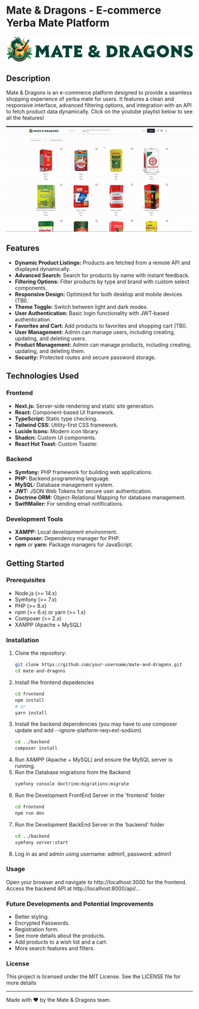 # Mate & Dragons - E-commerce Yerba Mate Platform

![Mate & Dragons Logo](./frontend/public/mate-and-dragons-logo-horizontal.png)

## Description

Mate & Dragons is an e-commerce platform designed to provide a seamless shopping experience of yerba mate for users. It features a clean and responsive interface, advanced filtering options, and integration with an API to fetch product data dynamically. Click on the youtube playlist below to see all the features!

[![Preview Features](./frontend/public/user-pov.gif)](https://www.youtube.com/playlist?list=PLgjrSICgq_XWWjXJXjTk6b9Ul5wGD5dR0)

## Features

- **Dynamic Product Listings:** Products are fetched from a remote API and displayed dynamically.
- **Advanced Search:** Search for products by name with instant feedback.
- **Filtering Options:** Filter products by type and brand with custom select components.
- **Responsive Design:** Optimized for both desktop and mobile devices (TBI).
- **Theme Toggle:** Switch between light and dark modes.
- **User Authentication:** Basic login functionality with JWT-based authentication.
- **Favorites and Cart:** Add products to favorites and shopping cart (TBI).
- **User Management:** Admin can manage users, including creating, updating, and deleting users.
- **Product Management:** Admin can manage products, including creating, updating, and deleting them.
- **Security:** Protected routes and secure password storage.

## Technologies Used

### Frontend

- **Next.js:** Server-side rendering and static site generation.
- **React:** Component-based UI framework.
- **TypeScript:** Static type checking.
- **Tailwind CSS:** Utility-first CSS framework.
- **Lucide Icons:** Modern icon library.
- **Shadcn:** Custom UI components.
- **React Hot Toast:** Custom Toaster.

### Backend

- **Symfony:** PHP framework for building web applications.
- **PHP:** Backend programming language.
- **MySQL:** Database management system.
- **JWT:** JSON Web Tokens for secure user authentication.
- **Doctrine ORM:** Object-Relational Mapping for database management.
- **SwiftMailer:** For sending email notifications.

### Development Tools

- **XAMPP:** Local development environment.
- **Composer:** Dependency manager for PHP.
- **npm** or **yarn:** Package managers for JavaScript.

## Getting Started

### Prerequisites

- Node.js (>= 14.x)
- Symfony (>= 7.x)
- PHP (>= 8.x)
- npm (>= 6.x) or yarn (>= 1.x)
- Composer (>= 2.x)
- XAMPP (Apache + MySQL)

### Installation

1. Clone the repository:
   ```bash
   git clone https://github.com/your-username/mate-and-dragons.git
   cd mate-and-dragons
2. Install the frontend depedencies
   ```bash
   cd frontend
   npm install
   # or
   yarn install
3. Install the backend dependencies (you may have to use composer update and add --ignore-platform-req=ext-sodium)
   ```bash
   cd ../backend
   composer install
4. Run XAMPP (Apache + MySQL) and ensure the MySQL server is running.
5. Run the Database migrations from the Backend
   ```bash
   symfony console doctrine:migrations:migrate
6. Run the Development FrontEnd Server in the 'frontend' folder
   ```bash
   cd frontend
   npm run dev
7. Run the Development BackEnd Server in the 'backend' folder
   ```bash
   cd ../backend
   symfony server:start
8. Log in as and admin using username: admin1, password: admin1

### Usage

Open your browser and navigate to http://localhost:3000 for the frontend.
Access the backend API at http://localhost:8000/api/...

### Future Developments and Potential Improvements
- Better styling.
- Encrypted Passwords.
- Registration form.
- See more details about the products.
- Add products to a wish list and a cart.
- More search features and filters.

### License
This project is licensed under the MIT License. See the LICENSE file for more details
_____________________________________________________________________________________

Made with ❤️ by the Mate & Dragons team.
